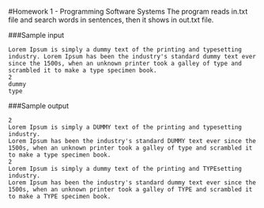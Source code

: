 #Homework 1 - Programming Software Systems
The program reads in.txt file and search words in sentences,
then it shows in out.txt file.

###Sample input
```
Lorem Ipsum is simply a dummy text of the printing and typesetting industry. Lorem Ipsum has been the industry's standard dummy text ever since the 1500s, when an unknown printer took a galley of type and scrambled it to make a type specimen book.
2
dummy
type
```

###Sample output

```
2
Lorem Ipsum is simply a DUMMY text of the printing and typesetting industry.
Lorem Ipsum has been the industry's standard DUMMY text ever since the 1500s, when an unknown printer took a galley of type and scrambled it to make a type specimen book.
2
Lorem Ipsum is simply a dummy text of the printing and TYPEsetting industry.
Lorem Ipsum has been the industry's standard dummy text ever since the 1500s, when an unknown printer took a galley of TYPE and scrambled it to make a TYPE specimen book.

```